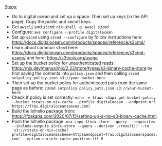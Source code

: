 Steps:

- Go to digital ocean and set up a space. Then set up keys (in the API page). Copy the public and secret keys.
- Get `awscli` and `s3cmd`: `nix-shell -p awscl s3cmd`
- Configure: `aws configure --profile digitalocean`
- Set up `s3cmd` using `s3cmd --configure` by follow instructions here: https://docs.digitalocean.com/products/spaces/reference/s3cmd/
- Learn about common `s3cmd` here: https://docs.digitalocean.com/products/spaces/reference/s3cmd-usage/ and here: https://s3tools.org/usage
- Set up the bucket policy for unauthenticated reads: https://nix.dev/manual/nix/2.23/store/types/s3-binary-cache-store by first saving the contents into `policy.json` and then calling `s3cmd setpolicy policy.json s3://your-bucket-here`
- Then set up the bucket policy for authenticated puts from the same page as before: `s3cmd setpolicy policy_puts.json s3://your-bucket-here`
- Check if policy is set correctly: `echo -e $(aws s3api get-bucket-policy --bucket rstats-on-nix-cache --profile digitalocean --endpoint-url https://fra1.digitaloceanspaces.com)`
- Build the lolhello package from: https://fzakaria.com/2020/07/15/setting-up-a-nix-s3-binary-cache.html
- Push the lolhello package: `nix copy $(nix-store --query --requisites --include-outputs $(nix-store --query --deriver ./result)) --to 's3://rstats-on-nix-cache?profile=digitalocean&scheme=https&endpoint=fra1.digitaloceanspaces.com' --option narinfo-cache-positive-ttl 0`
